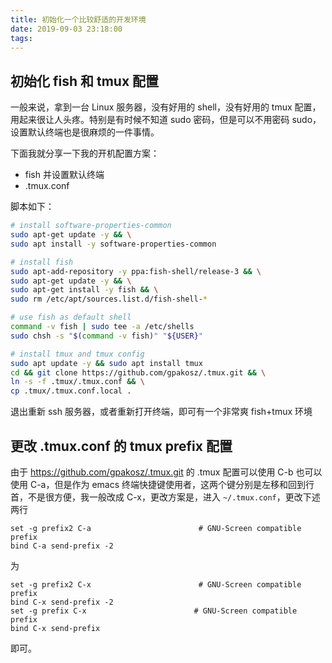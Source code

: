 ```yaml
---
title: 初始化一个比较舒适的开发环境
date: 2019-09-03 23:18:00
tags:
---
```


## 初始化 fish 和 tmux 配置

一般来说，拿到一台 Linux 服务器，没有好用的 shell，没有好用的 tmux 配置，用起来很让人头疼。特别是有时候不知道 sudo 密码，但是可以不用密码 sudo，设置默认终端也是很麻烦的一件事情。

下面我就分享一下我的开机配置方案：

- fish 并设置默认终端
- .tmux.conf

脚本如下：

```bash
# install software-properties-common
sudo apt-get update -y && \
sudo apt install -y software-properties-common

# install fish
sudo apt-add-repository -y ppa:fish-shell/release-3 && \
sudo apt-get update -y && \
sudo apt-get install -y fish && \
sudo rm /etc/apt/sources.list.d/fish-shell-*

# use fish as default shell
command -v fish | sudo tee -a /etc/shells
sudo chsh -s "$(command -v fish)" "${USER}"

# install tmux and tmux config
sudo apt update -y && sudo apt install tmux
cd && git clone https://github.com/gpakosz/.tmux.git && \
ln -s -f .tmux/.tmux.conf && \
cp .tmux/.tmux.conf.local .
```

退出重新 ssh 服务器，或者重新打开终端，即可有一个非常爽 fish+tmux 环境

## 更改 .tmux.conf 的 tmux prefix 配置

由于 https://github.com/gpakosz/.tmux.git 的 .tmux 配置可以使用 C-b 也可以使用 C-a，但是作为 emacs 终端快捷键使用者，这两个键分别是左移和回到行首，不是很方便，我一般改成 C-x，更改方案是，进入 `~/.tmux.conf`，更改下述两行

```
set -g prefix2 C-a                        # GNU-Screen compatible prefix
bind C-a send-prefix -2
```

为

```
set -g prefix2 C-x                        # GNU-Screen compatible prefix
bind C-x send-prefix -2
set -g prefix C-x                        # GNU-Screen compatible prefix
bind C-x send-prefix
```

即可。

